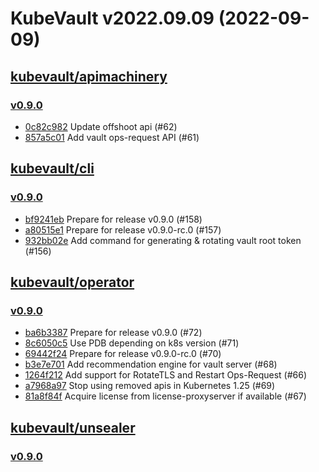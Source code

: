 # KubeVault v2022.09.09 (2022-09-09)


## [kubevault/apimachinery](https://github.com/kubevault/apimachinery)

### [v0.9.0](https://github.com/kubevault/apimachinery/releases/tag/v0.9.0)

- [0c82c982](https://github.com/kubevault/apimachinery/commit/0c82c982) Update offshoot api (#62)
- [857a5c01](https://github.com/kubevault/apimachinery/commit/857a5c01) Add vault ops-request API (#61)



## [kubevault/cli](https://github.com/kubevault/cli)

### [v0.9.0](https://github.com/kubevault/cli/releases/tag/v0.9.0)

- [bf9241eb](https://github.com/kubevault/cli/commit/bf9241eb) Prepare for release v0.9.0 (#158)
- [a80515e1](https://github.com/kubevault/cli/commit/a80515e1) Prepare for release v0.9.0-rc.0 (#157)
- [932bb02e](https://github.com/kubevault/cli/commit/932bb02e) Add command for generating & rotating vault root token (#156)



## [kubevault/operator](https://github.com/kubevault/operator)

### [v0.9.0](https://github.com/kubevault/operator/releases/tag/v0.9.0)

- [ba6b3387](https://github.com/kubevault/operator/commit/ba6b3387) Prepare for release v0.9.0 (#72)
- [8c6050c5](https://github.com/kubevault/operator/commit/8c6050c5) Use PDB depending on k8s version (#71)
- [69442f24](https://github.com/kubevault/operator/commit/69442f24) Prepare for release v0.9.0-rc.0 (#70)
- [b3e7e701](https://github.com/kubevault/operator/commit/b3e7e701) Add recommendation engine for vault server (#68)
- [1264f212](https://github.com/kubevault/operator/commit/1264f212) Add support for RotateTLS and Restart Ops-Request (#66)
- [a7968a97](https://github.com/kubevault/operator/commit/a7968a97) Stop using removed apis in Kubernetes 1.25 (#69)
- [81a8f84f](https://github.com/kubevault/operator/commit/81a8f84f) Acquire license from license-proxyserver if available (#67)



## [kubevault/unsealer](https://github.com/kubevault/unsealer)

### [v0.9.0](https://github.com/kubevault/unsealer/releases/tag/v0.9.0)




